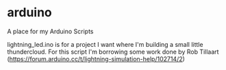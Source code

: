 # arduino
A place for my Arduino Scripts

lightning_led.ino is for a project I want where I'm building a small little thundercloud. For this script I'm borrowing some work done by Rob Tillaart (https://forum.arduino.cc/t/lightning-simulation-help/102714/2)
